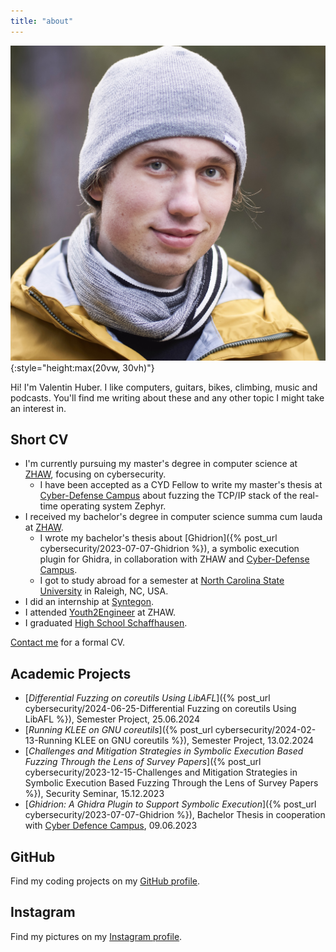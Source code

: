 ```yaml
---
title: "about"
---
```


![](./assets/valentin.jpg){:style="height:max(20vw, 30vh)"}

Hi! I'm Valentin Huber. I like computers, guitars, bikes, climbing, music and podcasts. You'll find me writing about these and any other topic I might take an interest in.

## Short CV

- I'm currently pursuing my master's degree in computer science at [ZHAW](https://zhaw.ch), focusing on cybersecurity.
  - I have been accepted as a CYD Fellow to write my master's thesis at [Cyber-Defense Campus](https://cydcampus.ch) about fuzzing the TCP/IP stack of the real-time operating system Zephyr.
- I received my bachelor's degree in computer science summa cum lauda at [ZHAW](https://zhaw.ch).
  - I wrote my bachelor's thesis about [Ghidrion]({% post_url cybersecurity/2023-07-07-Ghidrion %}), a symbolic execution plugin for Ghidra, in collaboration with ZHAW and [Cyber-Defense Campus](https://cydcampus.ch).
  - I got to study abroad for a semester at [North Carolina State University](https://ncsu.edu) in Raleigh, NC, USA.
- I did an internship at [Syntegon](https://syntegon.com).
- I attended [Youth2Engineer](https://www.zhaw.ch/en/engineering/study/pre-college/) at ZHAW.
- I graduated [High School Schaffhausen](https://kanti.sh.ch).

[Contact me](/contact) for a formal CV.

## Academic Projects
- [*Differential Fuzzing on coreutils Using LibAFL*]({% post_url cybersecurity/2024-06-25-Differential Fuzzing on coreutils Using LibAFL %}), Semester Project, 25.06.2024
- [*Running KLEE on GNU coreutils*]({% post_url cybersecurity/2024-02-13-Running KLEE on GNU coreutils %}), Semester Project, 13.02.2024
- [*Challenges and Mitigation Strategies in Symbolic Execution Based Fuzzing Through the Lens of Survey Papers*]({% post_url cybersecurity/2023-12-15-Challenges and Mitigation Strategies in Symbolic Execution Based Fuzzing Through the Lens of Survey Papers %}), Security Seminar, 15.12.2023
- [*Ghidrion: A Ghidra Plugin to Support Symbolic Execution*]({% post_url cybersecurity/2023-07-07-Ghidrion %}), Bachelor Thesis in cooperation with [Cyber Defence Campus](https://cydcampus.ch), 09.06.2023

## GitHub
Find my coding projects on my [GitHub profile](https://github.com/riesentoaster).

## Instagram
Find my pictures on my [Instagram profile](https://instagram.com/valentinchuber).